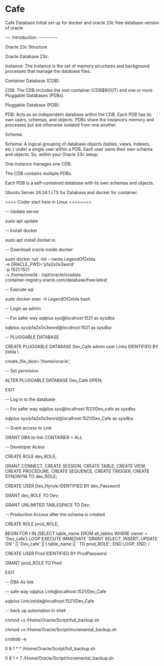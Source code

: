 # Cafe
Cafe Database
Initial set up for docker and oracle 23c free database version of oracle

--- Introduction ----------

Oracle 23c Structure

Oracle Database 23c:

Instance: The instance is the set of memory structures and background processes that manage the database files.

Container Database (CDB):

CDB: The CDB includes the root container (CDB$ROOT) and one or more Pluggable Databases (PDBs).

Pluggable Database (PDB):

PDB: Acts as an independent database within the CDB. Each PDB has its own users, schemas, and objects. PDBs share the instance’s memory and processes but are otherwise isolated from one another.

Schema:

Schema: A logical grouping of database objects (tables, views, indexes, etc.) under a single user within a PDB. Each user owns their own schema and objects.
So, within your Oracle 23c setup:

One instance manages one CDB.

The CDB contains multiple PDBs.

Each PDB is a self-contained database with its own schemas and objects.

Ubuntu Server 24.04.1 LTS for Database and docker for container.

==== Coder start here in Linux ========

-- Update server

sudo apt update

-- Install docker

sudo apt install docker.io

-- Download oracle inside docker

sudo docker run -itd --name LegendOfZelda \
-e ORACLE_PWD='p1a2s0s3word' \
-p 1521:1521 \
-v /home/oracle : /opt/oracle/oradata \
container-registry.oracle.com/database/free:latest

-- Execute sql

sudo docker exec -it LegendOfZelda bash

-- Login as admin 

-- For safer way sqlplus sys@locahost:1521 as sysdba

sqlplus sys/p1a2s0s3word@locahost:1521 as sysdba

-- PLUGGABLE DATABASE

CREATE PLUGGABLE DATABASE Dev_Cafe admin user Links IDENTIFIED BY zelda \

create_file_dest='/home/oracle';

-- Set permision

ALTER PLUGGABLE DATABASE Dev_Cafe OPEN;

EXIT

-- Log in to the database

-- For safer way sqlplus sys@localhost:1521/Dev_cafe as sysdba

sqlplus sys/p1a2s0s3word@localhost:1521/Dev_Cafe as sysdba

-- Grant access to Link

GRANT DBA to link CONTAINER = ALL

-- Developer Acess

CREATE ROLE dev_ROLE;

GRANT CONNECT, CREATE SESSION, CREATE TABLE, CREATE VIEW, CREATE PROCEDURE, CREATE SEQUENCE, CREATE TRIGGER, CREATE SYNONYM TO dev_ROLE;

CREATE USER Dev_Hyrule IDENTIFIED BY dev_Password

GRANT dev_ROLE TO Dev;

GRANT UNLIMITED TABLESPACE TO Dev;

-- Production Access after the schema is created

CREATE ROLE prod_ROLE;

BEGIN
  FOR t IN (SELECT table_name FROM all_tables WHERE owner = 'Dev_cafe') LOOP
    EXECUTE IMMEDIATE 'GRANT SELECT, INSERT, UPDATE ON ' || 'Dev_cafe' || t.table_name || ' TO prod_ROLE';
  END LOOP;
END;
/

CREATE USER Prod IDENTIFIED BY ProdPassword

GRANT prod_ROLE TO Prod

EXIT

--  DBA As link

-- safe way sqlplus Link@localhost:1521/Dev_Cafe

sqlplus Link/zelda@localhost:1521/Dev_Cafe


-- back up automation in shell 

chmod +x /Home/Oracle/Script/full_backup.sh

chmod +x /Home/Oracle/Script/incremental_backup.sh

crobtab -e

0 8 1 * * /Home/Oracle/Script/full_backup.sh

0 8 1 * 7 /Home/Oracle/Script/incremental_backup.sh
